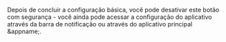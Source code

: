 Depois de concluir a configuração básica, você pode desativar este botão com segurança - você ainda pode acessar a configuração do aplicativo através da barra de notificação ou através do aplicativo principal &appname;.
